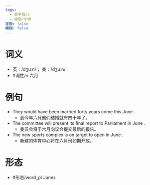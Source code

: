 ```yaml
---
tags:
  - 首字母/J
  - 级别/小学
掌握: false
模糊: false
---
```

# 词义
- 英：/dʒuːn/； 美：/dʒuːn/
- #词性/n  六月
# 例句
- They would have been married forty years come this June .
	- 到今年六月他们结婚就有四十年了。
- The committee will present its final report to Parliament in June .
	- 委员会将于六月向议会提交最后的报告。
- The new sports complex is on target to open in June .
	- 新建的体育中心将在六月份如期开放。
# 形态
- #形态/word_pl Junes
